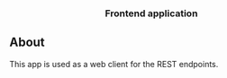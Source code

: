 <h3 align="center">
  Frontend application
</h3>

## About
This app is used as a web client for the REST endpoints.
